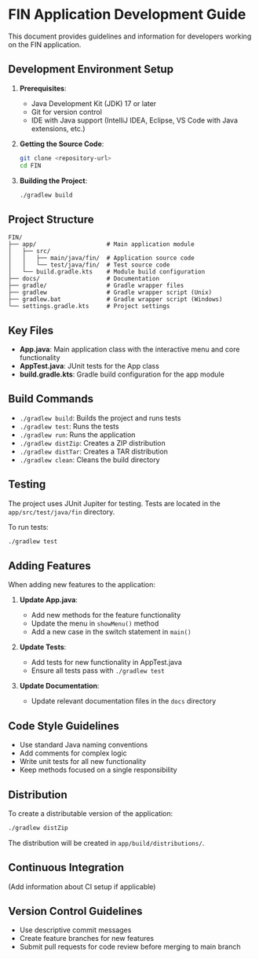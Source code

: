 # FIN Application Development Guide

This document provides guidelines and information for developers working on the FIN application.

## Development Environment Setup

1. **Prerequisites**:
   - Java Development Kit (JDK) 17 or later
   - Git for version control
   - IDE with Java support (IntelliJ IDEA, Eclipse, VS Code with Java extensions, etc.)

2. **Getting the Source Code**:
   ```bash
   git clone <repository-url>
   cd FIN
   ```

3. **Building the Project**:
   ```bash
   ./gradlew build
   ```

## Project Structure

```
FIN/
├── app/                    # Main application module
│   ├── src/
│   │   ├── main/java/fin/  # Application source code
│   │   └── test/java/fin/  # Test source code
│   └── build.gradle.kts    # Module build configuration
├── docs/                   # Documentation
├── gradle/                 # Gradle wrapper files
├── gradlew                 # Gradle wrapper script (Unix)
├── gradlew.bat             # Gradle wrapper script (Windows)
└── settings.gradle.kts     # Project settings
```

## Key Files

- **App.java**: Main application class with the interactive menu and core functionality
- **AppTest.java**: JUnit tests for the App class
- **build.gradle.kts**: Gradle build configuration for the app module

## Build Commands

- `./gradlew build`: Builds the project and runs tests
- `./gradlew test`: Runs the tests
- `./gradlew run`: Runs the application
- `./gradlew distZip`: Creates a ZIP distribution
- `./gradlew distTar`: Creates a TAR distribution
- `./gradlew clean`: Cleans the build directory

## Testing

The project uses JUnit Jupiter for testing. Tests are located in the `app/src/test/java/fin` directory.

To run tests:
```bash
./gradlew test
```

## Adding Features

When adding new features to the application:

1. **Update App.java**:
   - Add new methods for the feature functionality
   - Update the menu in `showMenu()` method
   - Add a new case in the switch statement in `main()`

2. **Update Tests**:
   - Add tests for new functionality in AppTest.java
   - Ensure all tests pass with `./gradlew test`

3. **Update Documentation**:
   - Update relevant documentation files in the `docs` directory

## Code Style Guidelines

- Use standard Java naming conventions
- Add comments for complex logic
- Write unit tests for all new functionality
- Keep methods focused on a single responsibility

## Distribution

To create a distributable version of the application:

```bash
./gradlew distZip
```

The distribution will be created in `app/build/distributions/`.

## Continuous Integration

(Add information about CI setup if applicable)

## Version Control Guidelines

- Use descriptive commit messages
- Create feature branches for new features
- Submit pull requests for code review before merging to main branch
